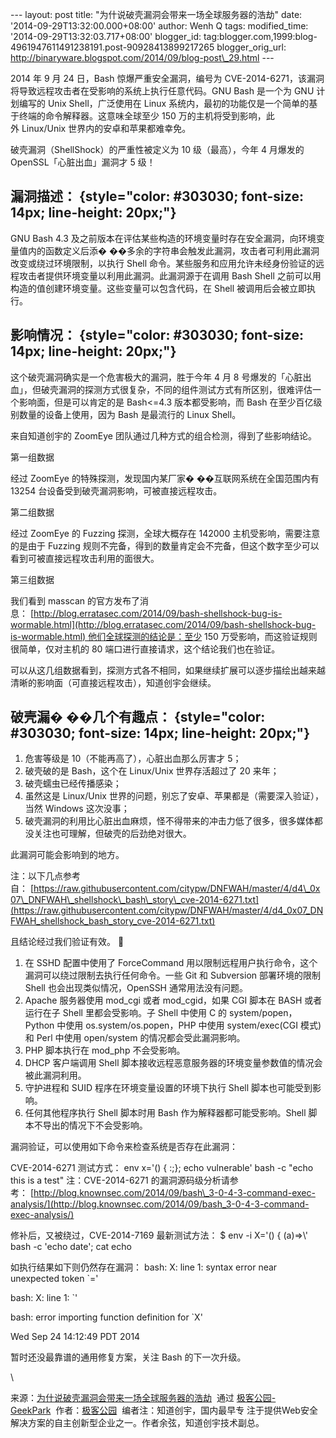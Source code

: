 --- layout: post title: "为什说破壳漏洞会带来一场全球服务器的浩劫" date:
'2014-09-29T13:32:00.000+08:00' author: Wenh Q tags: modified\_time:
'2014-09-29T13:32:03.717+08:00' blogger\_id:
tag:blogger.com,1999:blog-4961947611491238191.post-90928413899217265
blogger\_orig\_url:
http://binaryware.blogspot.com/2014/09/blog-post\_29.html ---

2014 年 9 月 24 日，Bash 惊爆严重安全漏洞，编号为
CVE-2014-6271，该漏洞将导致远程攻击者在受影响的系统上执行任意代码。GNU
Bash 是一个为 GNU 计划编写的 Unix Shell，广泛使用在 Linux
系统内，最初的功能仅是一个简单的基于终端的命令解释器。这意味全球至少 150
万的主机将受到影响，此外 Linux/Unix 世界内的安卓和苹果都难幸免。

破壳漏洞（ShellShock）的严重性被定义为 10 级（最高），今年 4 月爆发的
OpenSSL「心脏出血」漏洞才 5 级！

漏洞描述： {style="color: #303030; font-size: 14px; line-height: 20px;"}
----------

GNU Bash 4.3
及之前版本在评估某些构造的环境变量时存在安全漏洞，向环境变量值内的函数定义后添�
��多余的字符串会触发此漏洞，攻击者可利用此漏洞改变或绕过环境限制，以执行
Shell
命令。某些服务和应用允许未经身份验证的远程攻击者提供环境变量以利用此漏洞。此漏洞源于在调用
Bash Shell 之前可以用构造的值创建环境变量。这些变量可以包含代码，在
Shell 被调用后会被立即执行。

影响情况： {style="color: #303030; font-size: 14px; line-height: 20px;"}
----------

这个破壳漏洞确实是一个危害极大的漏洞，胜于今年 4 月 8
号爆发的「心脏出血」，但破壳漏洞的探测方式很复杂，不同的组件测试方式有所区别，很难评估一个影响面，但是可以肯定的是
Bash\<=4.3 版本都受影响，而 Bash 在至少百亿级别数量的设备上使用，因为
Bash 是最流行的 Linux Shell。

来自知道创宇的 ZoomEye 团队通过几种方式的组合检测，得到了些影响结论。

第一组数据

经过 ZoomEye 的特殊探测，发现国内某厂家� ��互联网系统在全国范围内有
13254 台设备受到破壳漏洞影响，可被直接远程攻击。

第二组数据

经过 ZoomEye 的 Fuzzing 探测，全球大概存在 142000
主机受影响，需要注意的是由于 Fuzzing
规则不完备，得到的数量肯定会不完备，但这个数字至少可以看到可被直接远程攻击利用的面很大。

第三组数据

我们看到 masscan
的官方发布了消息： [http://blog.erratasec.com/2014/09/bash-shellshock-bug-is-wormable.html](http://blog.erratasec.com/2014/09/bash-shellshock-bug-is-wormable.html) 他们全球探测的结论是：至少
150 万受影响，而这验证规则很简单，仅对主机的 80
端口进行直接请求，这个结论我们也在验证。

可以从这几组数据看到，探测方式各不相同，如果继续扩展可以逐步描绘出越来越清晰的影响面（可直接远程攻击），知道创宇会继续。

破壳漏� ��几个有趣点： {style="color: #303030; font-size: 14px; line-height: 20px;"}
----------------------

1.  危害等级是 10（不能再高了），心脏出血那么厉害才 5；
2.  破壳破的是 Bash，这个在 Linux/Unix 世界存活超过了 20 来年；
3.  破壳蠕虫已经传播感染；
4.  虽然这是 Linux/Unix
    世界的问题，别忘了安卓、苹果都是（需要深入验证），当然 Windows
    这次没事；
5.  破壳漏洞的利用比心脏出血麻烦，怪不得带来的冲击力低了很多，很多媒体都没关注也可理解，但破壳的后劲绝对很大。

此漏洞可能会影响到的地方。

注：以下几点参考自： [https://raw.githubusercontent.com/citypw/DNFWAH/master/4/d4\_0x07\_DNFWAH\_shellshock\_bash\_story\_cve-2014-6271.txt](https://raw.githubusercontent.com/citypw/DNFWAH/master/4/d4_0x07_DNFWAH_shellshock_bash_story_cve-2014-6271.txt)

且结论经过我们验证有效。 

1.  在 SSHD 配置中使用了 ForceCommand
    用以限制远程用户执行命令，这个漏洞可以绕过限制去执行任何命令。一些
    Git 和 Subversion 部署环境的限制 Shell 也会出现类似情况，OpenSSH
    通常用法没有问题。
2.  Apache 服务器使用 mod\_cgi 或者 mod\_cgid，如果 CGI 脚本在 BASH
    或者运行在子 Shell 里都会受影响。子 Shell 中使用 C 的
    system/popen，Python 中使用 os.system/os.popen，PHP 中使用
    system/exec(CGI 模式) 和 Perl 中使用 open/system
    的情况都会受此漏洞影响。
3.  PHP 脚本执行在 mod\_php 不会受影响。
4.  DHCP 客户端调用 Shell
    脚本接收远程恶意服务器的环境变量参数值的情况会被此漏洞利用。
5.  守护进程和 SUID 程序在环境变量设置的环境下执行 Shell
    脚本也可能受到影响。
6.  任何其他程序执行 Shell 脚本时用 Bash 作为解释器都可能受影响。Shell
    脚本不导出的情况下不会受影响。

漏洞验证，可以使用如下命令来检查系统是否存在此漏洞：

CVE-2014-6271 测试方式： env x='() { :;}; echo vulnerable' bash -c "echo
this is a test" 注：CVE-2014-6271
的漏洞源码级分析请参考： [http://blog.knownsec.com/2014/09/bash\_3-0-4-3-command-exec-analysis/](http://blog.knownsec.com/2014/09/bash_3-0-4-3-command-exec-analysis/)

修补后，又被绕过，CVE-2014-7169 最新测试方法： \$ env -i X='() {
(a)=\>\\' bash -c 'echo date'; cat echo

如执行结果如下则仍然存在漏洞： bash: X: line 1: syntax error near
unexpected token \`='

bash: X: line 1: \`'

bash: error importing function definition for \`X'

Wed Sep 24 14:12:49 PDT 2014

暂时还没最靠谱的通用修复方案，关注 Bash 的下一次升级。

\

来源：[为什说破壳漏洞会带来一场全球服务器的浩劫](http://www.geekpark.net/topics/211035)  通过 [极客公园-GeekPark](http://www.geekpark.net/)  作者：[极客公园](http://www.geekpark.net/users/894)  编者注：知道创宇，国内最早专
注于提供Web安全解决方案的自主创新型企业之一。作者余弦，知道创宇技术副总。
